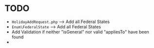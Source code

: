 # TODO
- `HolidayAddRequest.php` --> Add all Federal States
- `Enum\FederalState` --> Add all Federal States
- Add Validation if neither "isGeneral" nor valid "appliesTo" have been found
- 
